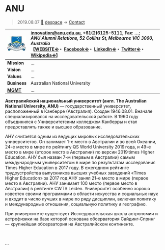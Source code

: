 # ANU
> 2019.08.07 [🚀](../../index/index.md) [despace](../index.md) → [Contact](../contact.md)

|[![](../f/contact/a/anu_logo1_thumb.webp)](../f/contact/a/anu_logo1.webp)|<innovation@anu.edu.au>, +61(2)6125-5111, Fax: …;<br> *ANU Alumni Relations, 52 Collins St, Melbourne VIC 3000, Australia*<br> 【[WEBSITE ⎆](http://www.anu.edu.au/)・ [Facebook ⎆](https://twitter.com/anumedia)・ [LinkedIn ⎆](https://www.linkedin.com/school/162587/)・ [Twitter ⎆](https://twitter.com/anumedia)・ [Wikipedia ⎆](https://en.wikipedia.org/wiki/Australian_National_University)】|
|:-|:-|
|**Mission**|…|
|**Vision**|…|
|**Values**|…|
|**Business**|Australian National University|
|**[MGMT](../mgmt.md)**|…|

**Австрали́йский национа́льный университе́т (англ. The Australian National University, ANU)** — государственный университет, расположенный в Канберре (Австралия). Создан 1946.08.01. Вначале специализировался на исследовательской работе. В 1960 году объединился с Университетским колледжем Канберры и стал предоставлять также и высшее образование.

АНУ считается одним из ведущих мировых исследовательских университетов. Он занимает 1-е место в Австралии и во всей Океании, 24-е место в мире по рейтингу QS World University 2019 года, и 49-е место в мире (второе место в Австралии) по версии 2019 times Higher Education. АНУ был назван 7-м (первым в Австралии) самым международным университетом в мире по результатам исследования Times Higher Education в 2017 году. В ежегодном рейтинге трудоустройства выпускников высших учебных заведений «Times Higher Education» за 2017 год АНУ занял 21-е место в мире (первое место в Австралии). АНУ занимает 100 место (первое место в Австралии) в рейтинге CWTS Leiden. Университет особенно хорошо известен своими программами в области искусства и социальных наук и входит в число лучших в мире по ряду дисциплин, включая политику и международные отношения, социальную политику и географию.

При университете существует Исследовательская школа астрономии и астрофизики на базе которой основана обсерватория Сайдинг‑Спринг — крупнейшая обсерватория на Австралийском континенте.

<p style="page-break-after:always"> </p>

…

